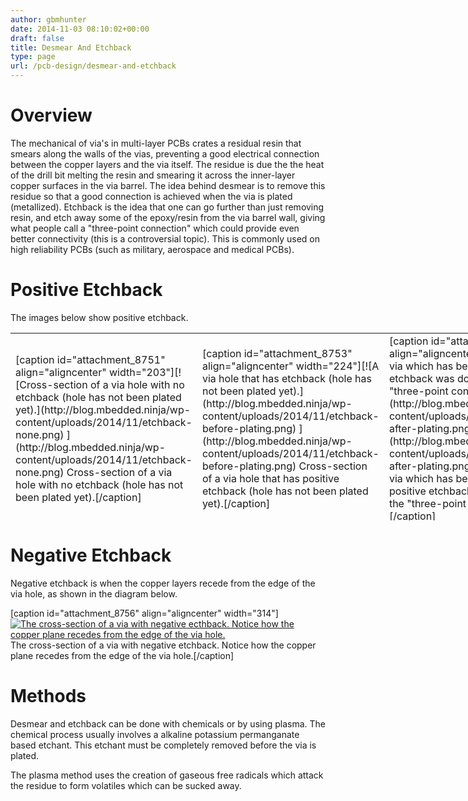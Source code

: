 ```yaml
---
author: gbmhunter
date: 2014-11-03 08:10:02+00:00
draft: false
title: Desmear And Etchback
type: page
url: /pcb-design/desmear-and-etchback
---
```


# Overview

The mechanical of via's in multi-layer PCBs crates a residual resin that smears along the walls of the vias, preventing a good electrical connection between the copper layers and the via itself. The residue is due the the heat of the drill bit melting the resin and smearing it across the inner-layer copper surfaces in the via barrel. The idea behind desmear is to remove this residue so that a good connection is achieved when the via is plated (metallized). Etchback is the idea that one can go further than just removing resin, and etch away some of the epoxy/resin from the via barrel wall, giving what people call a "three-point connection" which could provide even better connectivity (this is a controversial topic). This is commonly used on high reliability PCBs (such as military, aerospace and medical PCBs).

# Positive Etchback

The images below show positive etchback.

<table style="width: 800px; height: 300px;" ><tbody ><tr >
<td >[caption id="attachment_8751" align="aligncenter" width="203"][![Cross-section of a via hole with no etchback (hole has not been plated yet).](http://blog.mbedded.ninja/wp-content/uploads/2014/11/etchback-none.png)
](http://blog.mbedded.ninja/wp-content/uploads/2014/11/etchback-none.png) Cross-section of a via hole with no etchback (hole has not been plated yet).[/caption]
</td>
<td >[caption id="attachment_8753" align="aligncenter" width="224"][![A via hole that has etchback (hole has not been plated yet).](http://blog.mbedded.ninja/wp-content/uploads/2014/11/etchback-before-plating.png)
](http://blog.mbedded.ninja/wp-content/uploads/2014/11/etchback-before-plating.png) Cross-section of a via hole that has positive etchback (hole has not been plated yet).[/caption]
</td>
<td >[caption id="attachment_8752" align="aligncenter" width="204"][![A via which has been plated after etchback was done, notice the "three-point connection".](http://blog.mbedded.ninja/wp-content/uploads/2014/11/etchback-after-plating.png)
](http://blog.mbedded.ninja/wp-content/uploads/2014/11/etchback-after-plating.png) Cross-section of a via which has been plated after positive etchback was done, notice the "three-point connection".[/caption]
</td></tr></tbody></table>

# Negative Etchback

Negative etchback is when the copper layers recede from the edge of the via hole, as shown in the diagram below.

[caption id="attachment_8756" align="aligncenter" width="314"][![The cross-section of a via with negative ecthback. Notice how the copper plane recedes from the edge of the via hole.](http://blog.mbedded.ninja/wp-content/uploads/2014/11/etchback-negative.png)
](http://blog.mbedded.ninja/wp-content/uploads/2014/11/etchback-negative.png) The cross-section of a via with negative etchback. Notice how the copper plane recedes from the edge of the via hole.[/caption]

# Methods

Desmear and etchback can be done with chemicals or by using plasma. The chemical process usually involves a alkaline potassium permanganate based etchant. This etchant must be completely removed before the via is plated.

The plasma method uses the creation of gaseous free radicals which attack the residue to form volatiles which can be sucked away.
